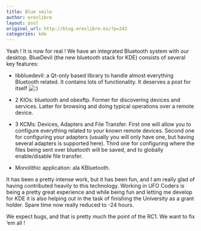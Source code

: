 ```yaml
---
title: Blue smile
author: ereslibre
layout: post
original_url: http://blog.ereslibre.es/?p=243
categories: kde
---
```

Yeah ! It is now for real ! We have an integrated Bluetooth system with our desktop. BlueDevil (the new bluetooth stack for KDE) consists of several key features:

*   libbluedevil: a Qt-only based library to handle almost everything Bluetooth related. It contains lots of functionality. It deserves a post for itself ![:)][1] 

 [1]: http://blog.ereslibre.es/wp-includes/images/smilies/icon_smile.gif




*   2 KIOs: bluetooth and obexftp. Former for discovering devices and services. Latter for browsing and doing typical operations over a remote device.




*   3 KCMs: Devices, Adapters and File Transfer. First one will allow you to configure everything related to your known remote devices. Second one for configuring your adapters (usually you will only have one, but having several adapters is supported here). Third one for configuring where the files being sent over bluetooth will be saved, and to globally enable/disable file transfer.




*   Monolithic application: ala KBluetooth.

It has been a pretty intense work, but it has been fun, and I am really glad of having contributed heavily to this technology. Working in UFO Coders is being a pretty great experience and while being fun and letting me develop for KDE it is also helping out in the task of finishing the University as a grant holder. Spare time now really reduced to -24 hours.

We expect bugs, and that is pretty much the point of the RC1. We want to fix ‘em all !
